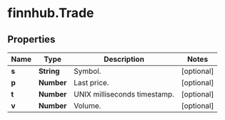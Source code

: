 # finnhub.Trade

## Properties

Name | Type | Description | Notes
------------ | ------------- | ------------- | -------------
**s** | **String** | Symbol. | [optional] 
**p** | **Number** | Last price. | [optional] 
**t** | **Number** | UNIX milliseconds timestamp. | [optional] 
**v** | **Number** | Volume. | [optional] 


